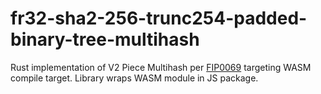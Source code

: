 # fr32-sha2-256-trunc254-padded-binary-tree-multihash

Rust implementation of V2 Piece Multihash per [FIP0069][] targeting WASM compile target. Library wraps WASM module in JS package.

[FIP0069]:https://github.com/filecoin-project/FIPs/blob/master/FRCs/frc-0069.md
